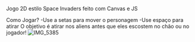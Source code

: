 Jogo 2D estilo Space Invaders feito com Canvas e JS

Como Jogar?
-Use a setas para mover o personagem 
-Use espaço para atirar
O objetivo é atirar nos aliens antes que eles escostem no chão ou no jogador!
![IMG_5385](https://github.com/user-attachments/assets/19d1e4f3-2784-4b91-b29e-51ad2ab77086)
